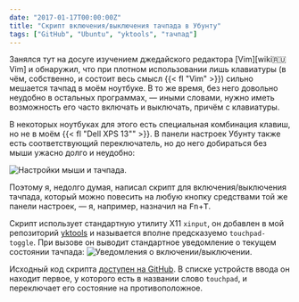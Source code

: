 ```yaml
---
date: "2017-01-17T00:00:00Z"
title: "Скрипт включения/выключения тачпада в Убунту"
tags: ["GitHub", "Ubuntu", "yktools", "тачпад"]
---
```


Занялся тут на досуге изучением джедайского редактора [Vim][wiki:ru:Vim] и обнаружил, что при плотном использовании лишь клавиатуры (в чём, собственно, и состоит весь смысл {{< fl "Vim" >}}) сильно мешается тачпад в моём ноутбуке. В то же время, без него довольно неудобно в остальных программах, — иными словами, нужно иметь возможность его часто включать и выключать, причём с клавиатуры.

В некоторых ноутбуках для этого есть специальная комбинация клавиш, но не в моём {{< fl "Dell XPS 13\"" >}}. В панели настроек Убунту также есть соответствующий переключатель, но до него добираться без мыши ужасно долго и неудобно:

<!--more-->

![](img:4.bp.blogspot.com/-P81ExjwEw5o/WH3AyBShljI/AAAAAAAApBk/UCuTprQSMVsObxhiX2KYkEfn39Cck0xrwCPcB/s1600/unity-ccenter-mouse.png "Настройки мыши и тачпада.")

Поэтому я, недолго думая, написал скрипт для включения/выключения тачпада, который можно повесить на любую кнопку средствами той же панели настроек, — я, например, назначил на <kbd>Fn</kbd>+<kbd>T</kbd>.

Скрипт использует стандартную утилиту X11 `xinput`, он добавлен в мой репозиторий [yktools](https://github.com/yktoo/yktools) и называется вполне предсказуемо `touchpad-toggle`. При вызове он выводит стандартное уведомление о текущем состоянии тачпада:
![](img:2.bp.blogspot.com/-zuRLsy-tAQc/WH3AyKJwhQI/AAAAAAAApBk/i9gXasZ22jIrLD7MSTZXSWWoRBnMjSJJACPcB/s1600/touchpad-notifications.png "Уведомления о включении/выключении.")

Исходный код скрипта [доступен на GitHub](https://github.com/yktoo/yktools/raw/master/touchpad-toggle). В списке устройств ввода он находит первое, у которого есть в названии слово `touchpad`, и переключает его состояние на противоположное.
